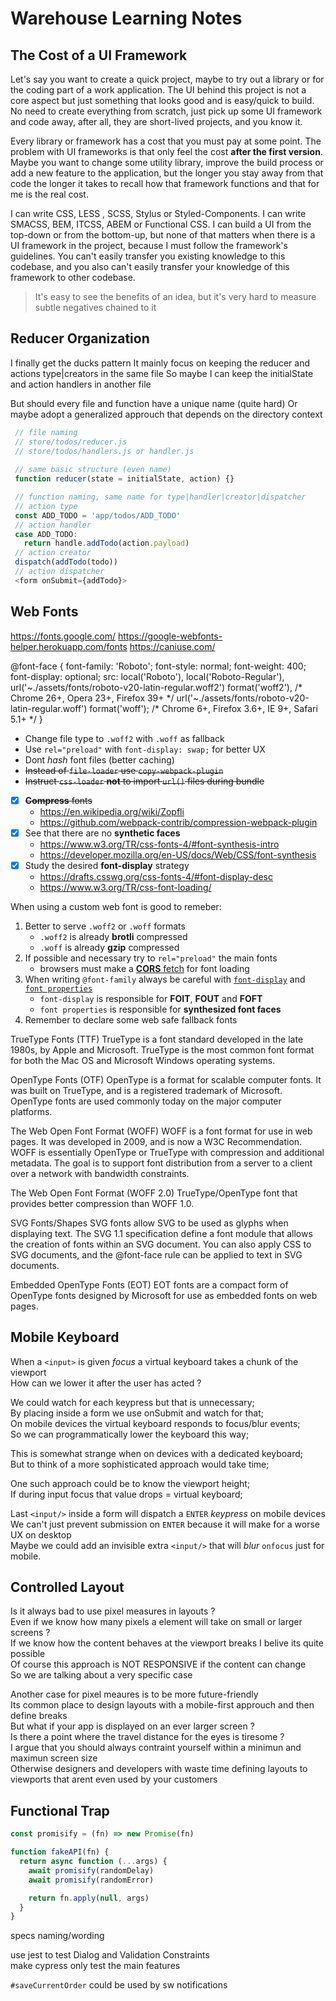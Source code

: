 # Warehouse Learning Notes

## The Cost of a UI Framework
Let's say you want to create a quick project, maybe to try out a library or for the coding part of a work application. The UI behind this project is not a core aspect but just something that looks good and is easy/quick to build. No need to create everything from scratch, just pick up some UI framework and code away, after all, they are short-lived projects, and you know it.  

Every library or framework has a cost that you must pay at some point. The problem with UI frameworks is that only feel the cost **after the first version**. Maybe you want to change some utility library, improve the build process or add a new feature to the application, but the longer you stay away from that code the longer it takes to recall how that framework functions and that for me is the real cost.  

I can write CSS, LESS , SCSS, Stylus or Styled-Components. I can write SMACSS, BEM, ITCSS, ABEM or Functional CSS. I can build a UI from the top-down or from the bottom-up, but none of that matters when there is a UI framework in the project, because I must follow the framework's guidelines. You can't easily transfer you existing knowledge to this codebase, and you also can't easily transfer your knowledge of this framework to other codebase.

> It's easy to see the benefits of an idea, but it's very hard to measure subtle negatives chained to it

## Reducer Organization
I finally get the ducks pattern
It mainly focus on keeping the reducer and actions type|creators in the same file
So maybe I can keep the initialState and action handlers in another file

But should every file and function have a unique name (quite hard)
Or maybe adopt a generalized approuch that depends on the directory context
```javascript
 // file naming
 // store/todos/reducer.js
 // store/todos/handlers.js or handler.js
 
 // same basic structure (even name)
 function reducer(state = initialState, action) {}

 // function naming, same name for type|handler|creator|dispatcher
 // action type
 const ADD_TODO = 'app/todos/ADD_TODO'
 // action handler
 case ADD_TODO:
   return handle.addTodo(action.payload)
 // action creator
 dispatch(addTodo(todo))
 // action dispatcher
 <form onSubmit={addTodo}>

```

## Web Fonts
https://fonts.google.com/
https://google-webfonts-helper.herokuapp.com/fonts
https://caniuse.com/

@font-face {
  font-family: 'Roboto';
  font-style: normal;
  font-weight: 400;
  font-display: optional;
  src: local('Roboto'), local('Roboto-Regular'),
       url('~./assets/fonts/roboto-v20-latin-regular.woff2') format('woff2'), /* Chrome 26+, Opera 23+, Firefox 39+ */
       url('~./assets/fonts/roboto-v20-latin-regular.woff') format('woff'); /* Chrome 6+, Firefox 3.6+, IE 9+, Safari 5.1+ */
}

- Change file type to `.woff2` with `.woff` as fallback
- Use `rel="preload"` with `font-display: swap;` for better UX  
- Dont _hash_ font files (better caching)
- ~~Instead of `file-loader` use `copy-webpack-plugin`~~
- ~~Instruct `css-loader` **not** to import `url()` files during bundle~~


- [x] ~~**Compress** fonts~~
  - https://en.wikipedia.org/wiki/Zopfli
  - https://github.com/webpack-contrib/compression-webpack-plugin
- [x] See that there are no **synthetic faces**
  - https://www.w3.org/TR/css-fonts-4/#font-synthesis-intro
  - https://developer.mozilla.org/en-US/docs/Web/CSS/font-synthesis
- [x] Study the desired **font-display** strategy
  - https://drafts.csswg.org/css-fonts-4/#font-display-desc
  - https://www.w3.org/TR/css-font-loading/

When using a custom web font is good to remeber:

1. Better to serve `.woff2` or `.woff` formats
    - `.woff2` is already **brotli** compressed
    - `.woff` is already **gzip** compressed
2. If possible and necessary try to `rel="preload"` the main fonts
    - browsers must make a [**CORS** fetch](https://www.w3.org/TR/css-fonts-4/#font-fetching-requirements) for font loading
3. When writing `@font-family` always be careful with [`font-display`](https://www.w3.org/TR/css-fonts-4/#font-display-desc) and [`font properties`](https://www.w3.org/TR/css-fonts-4/#font-prop-desc)
    - `font-display` is responsible for **FOIT**, **FOUT** and **FOFT**
    - `font properties` is responsible for **synthesized font faces**
4. Remember to declare some web safe fallback fonts



TrueType Fonts (TTF)
TrueType is a font standard developed in the late 1980s, by Apple and Microsoft. TrueType is the most common font format for both the Mac OS and Microsoft Windows operating systems.

OpenType Fonts (OTF)
OpenType is a format for scalable computer fonts. It was built on TrueType, and is a registered trademark of Microsoft. OpenType fonts are used commonly today on the major computer platforms.

The Web Open Font Format (WOFF)
WOFF is a font format for use in web pages. It was developed in 2009, and is now a W3C Recommendation.
WOFF is essentially OpenType or TrueType with compression and additional metadata. The goal is to support font distribution from a server to a client over a network with bandwidth constraints.

The Web Open Font Format (WOFF 2.0)
TrueType/OpenType font that provides better compression than WOFF 1.0.

SVG Fonts/Shapes
SVG fonts allow SVG to be used as glyphs when displaying text.
The SVG 1.1 specification define a font module that allows the creation of fonts within an SVG document.
You can also apply CSS to SVG documents, and the @font-face rule can be applied to text in SVG documents.

Embedded OpenType Fonts (EOT)
EOT fonts are a compact form of OpenType fonts designed by Microsoft for use as embedded fonts on web pages.

## Mobile Keyboard
When a `<input>` is given _focus_ a virtual keyboard takes a chunk of the viewport  
How can we lower it after the user has acted ?  

We could watch for each keypress but that is unnecessary;  
By placing inside a form we use onSubmit and watch for that;  
On mobile devices the virtual keyboard responds to focus/blur events;  
So we can programmatically lower the keyboard this way;

This is somewhat strange when on devices with a dedicated keyboard;  
But to think of a more sophisticated approach would take time;

One such approach could be to know the viewport height;  
If during input focus that value drops = virtual keyboard;

Last `<input/>` inside a form will dispatch a `ENTER` _keypress_ on mobile devices  
We can't just prevent submission on `ENTER` because it will make for a worse UX on desktop  
Maybe we could add an invisible extra `<input/>` that will _blur_ `onfocus` just for mobile.

## Controlled Layout
Is it always bad to use pixel measures in layouts ?  
Even if we know how many pixels a element will take on small or larger screens ?  
If we know how the content behaves at the viewport breaks I belive its quite possible  
Of course this approach is NOT RESPONSIVE if the content can change  
So we are talking about a very specific case

Another case for pixel meaures is to be more future-friendly  
Its common place to design layouts with a mobile-first approuch and then define breaks  
But what if your app is displayed on an ever larger screen ?  
Is there a point where the travel distance for the eyes is tiresome ?  
I argue that you should always contraint yourself within a minimun and maximun screen size  
Otherwise designers and developers with waste time defining layouts to viewports that arent even used by your customers

## Functional Trap
```javascript
const promisify = (fn) => new Promise(fn)

function fakeAPI(fn) {
  return async function (...args) {
    await promisify(randomDelay)
    await promisify(randomError)

    return fn.apply(null, args)
  }
}
```
specs naming/wording

use jest to test Dialog and Validation Constraints  
make cypress only test the main features  

`#saveCurrentOrder` could be used by sw notifications
